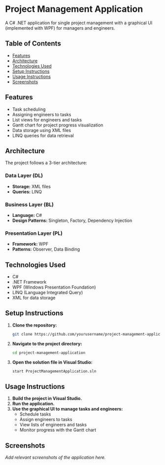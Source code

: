 # Project Management Application

A C# .NET application for single project management with a graphical UI (implemented with WPF) for managers and engineers.

## Table of Contents
- [Features](#features)
- [Architecture](#architecture)
- [Technologies Used](#technologies-used)
- [Setup Instructions](#setup-instructions)
- [Usage Instructions](#usage-instructions)
- [Screenshots](#screenshots)

## Features
- Task scheduling
- Assigning engineers to tasks
- List views for engineers and tasks
- Gantt chart for project progress visualization
- Data storage using XML files
- LINQ queries for data retrieval

## Architecture
The project follows a 3-tier architecture:

### Data Layer (DL)
- **Storage:** XML files
- **Queries:** LINQ

### Business Layer (BL)
- **Language:** C#
- **Design Patterns:** Singleton, Factory, Dependency Injection

### Presentation Layer (PL)
- **Framework:** WPF
- **Patterns:** Observer, Data Binding

## Technologies Used
- C#
- .NET Framework
- WPF (Windows Presentation Foundation)
- LINQ (Language Integrated Query)
- XML for data storage

## Setup Instructions
1. **Clone the repository:**
    ```bash
    git clone https://github.com/yourusername/project-management-application.git
    ```
2. **Navigate to the project directory:**
    ```bash
    cd project-management-application
    ```
3. **Open the solution file in Visual Studio:**
    ```bash
    start ProjectManagementApplication.sln
    ```

## Usage Instructions
1. **Build the project in Visual Studio.**
2. **Run the application.**
3. **Use the graphical UI to manage tasks and engineers:**
    - Schedule tasks
    - Assign engineers to tasks
    - View lists of engineers and tasks
    - Monitor progress with the Gantt chart

## Screenshots
_Add relevant screenshots of the application here._
